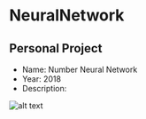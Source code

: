 # NeuralNetwork

Personal Project
--------

- Name: Number Neural Network
- Year: 2018
- Description:

![alt text](https://github.com/filipenovais/NumberNeuralNetwork/blob/master/nnclean.png)
